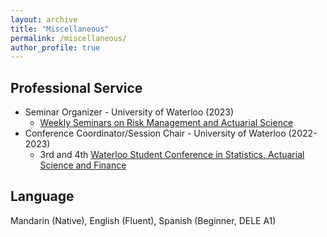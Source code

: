 ```yaml
---
layout: archive
title: "Miscellaneous"
permalink: /miscellaneous/
author_profile: true
---
```


<h2>Professional Service</h2>

* Seminar Organizer - University of Waterloo (2023)
  * [Weekly Seminars on Risk Management and Actuarial Science](https://yang-liu16.github.io/seminar/)
* Conference Coordinator/Session Chair - University of Waterloo (2022-2023)
  * 3rd and 4th [Waterloo Student Conference in Statistics, Actuarial Science and Finance](https://uwaterloo.ca/statistics-actuarial-science-finance-student-conference/)

<h2>Language</h2>

Mandarin (Native), English (Fluent), Spanish (Beginner, DELE A1)
  

